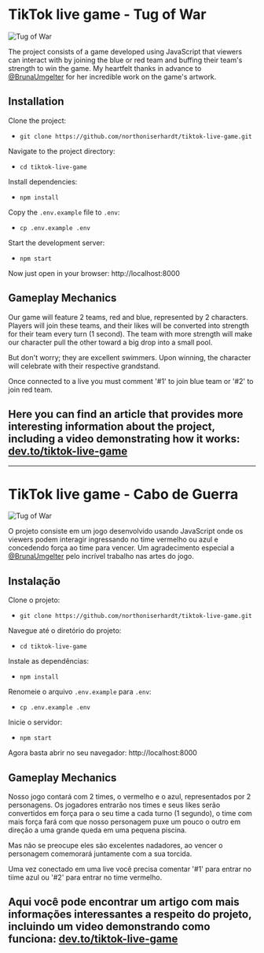 # TikTok live game - Tug of War

![Tug of War](https://github.com/northoniserhardt/tiktok-live-game/assets/32493494/ceced72e-9b1a-4792-bce3-a423f3c0ec8d)

The project consists of a game developed using JavaScript that viewers can interact with by joining the blue or red team and buffing their team's strength to win the game.
My heartfelt thanks in advance to [@BrunaUmgelter](https://www.linkedin.com/in/brunamgelteruxuidesign/) for her incredible work on the game's artwork.

## Installation

Clone the project:
- `git clone https://github.com/northoniserhardt/tiktok-live-game.git`

Navigate to the project directory:
- `cd tiktok-live-game`

Install dependencies:
- `npm install`

Copy the `.env.example` file to `.env`:
- `cp .env.example .env`

Start the development server:
- `npm start`

Now just open in your browser: http://localhost:8000

## Gameplay Mechanics
Our game will feature 2 teams, red and blue, represented by 2 characters. Players will join these teams, and their likes will be converted into strength for their team every turn (1 second). The team with more strength will make our character pull the other toward a big drop into a small pool.

But don't worry; they are excellent swimmers. Upon winning, the character will celebrate with their respective grandstand.

Once connected to a live you must comment '#1' to join blue team or '#2' to join red team.

## Here you can find an article that provides more interesting information about the project, including a video demonstrating how it works: [dev.to/tiktok-live-game](https://dev.to/northoniserhardt/building-an-interactive-tiktok-live-game-with-js-2g1m)

---

# TikTok live game - Cabo de Guerra

![Tug of War](https://github.com/northoniserhardt/tiktok-live-game/assets/32493494/ceced72e-9b1a-4792-bce3-a423f3c0ec8d)

O projeto consiste em um jogo desenvolvido usando JavaScript onde os viewers podem interagir ingressando no time vermelho ou azul e concedendo força ao time para vencer.
Um agradecimento especial a [@BrunaUmgelter](https://www.linkedin.com/in/brunamgelteruxuidesign/) pelo incrível trabalho nas artes do jogo.

## Instalação

Clone o projeto:
- `git clone https://github.com/northoniserhardt/tiktok-live-game.git`

Navegue até o diretório do projeto:
- `cd tiktok-live-game`

Instale as dependências:
- `npm install`

Renomeie o arquivo `.env.example` para `.env`:
- `cp .env.example .env`

Inicie o servidor:
- `npm start`

Agora basta abrir no seu navegador: http://localhost:8000

## Gameplay Mechanics
Nosso jogo contará com 2 times, o vermelho e o azul, representados por 2 personagens. Os jogadores entrarão nos times e seus likes serão convertidos em força para o seu time a cada turno (1 segundo), o time com mais força fará com que nosso personagem puxe um pouco o outro em direção a uma grande queda em uma pequena piscina. 

Mas não se preocupe eles são excelentes nadadores, ao vencer o personagem comemorará juntamente com a sua torcida.

Uma vez conectado em uma live você precisa comentar '#1' para entrar no tiime azul ou '#2' para entrar no time vermelho.

## Aqui você pode encontrar um artigo com mais informações interessantes a respeito do projeto, incluindo um video demonstrando como funciona: [dev.to/tiktok-live-game](https://dev.to/northoniserhardt/building-an-interactive-tiktok-live-game-with-js-2g1m)
